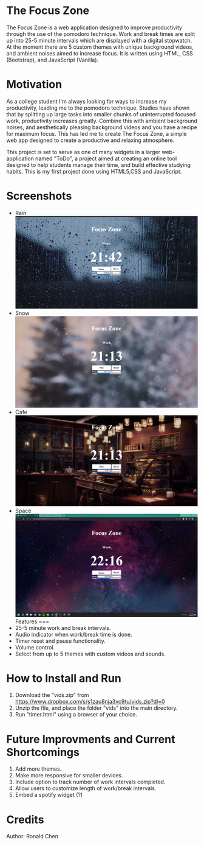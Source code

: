 # The Focus Zone
The Focus Zone is a web application designed to improve productivity through the use of the pomodoro technique. Work and break times are split up into 25-5 minute intervals which are displayed with a digital stopwatch. At the moment there are 5 custom themes with unique background videos, and ambient noises aimed to increase focus. It is written using HTML, CSS (Bootstrap), and JavaScript (Vanilla). 

Motivation
===
As a college student I'm always looking for ways to increase my productivity, leading me to the pomodoro technique. Studies have shown that by splitting up large tasks into smaller chunks of uninterrupted focused work, productivity increases greatly. Combine this with ambient background noises, and aesthetically pleasing background videos and you have a recipe for maximum focus. This has led me to create The Focus Zone, a simple web app designed to create a productive and relaxing atmosphere. 

This project is set to serve as one of many widgets in a larger web-application named "ToDo", a project aimed at creating an online tool designed to help students manage their time, and build effective studying habits. This is my first project done using HTML5,CSS and JavaScript.

Screenshots
===
- Rain
<img src = "Screenshots/rain.png"> </img>
- Snow
<img src = "Screenshots/snow.png"> </img>
- Cafe
<img src = "Screenshots/cafe.png"> </img>
- Space 
<img src = "Screenshots/space.png"> </img>
Features
===
- 25-5 minute work and break intervals.
- Audio indicator when work/break time is done.
- Timer reset and pause functionality.
- Volume control.
- Select from up to 5 themes with custom videos and sounds.

How to Install and Run
===
1. Download the "vids.zip" from https://www.dropbox.com/s/s1zau8nja3vc9tu/vids.zip?dl=0
2. Unzip the file, and place the folder "vids" into the main directory.
3. Run "timer.html" using a browser of your choice. 





Future Improvments and Current Shortcomings
=== 
1. Add more themes.
2. Make more responsive for smaller devices.
3. Include option to track number of work intervals completed.
4. Allow users to customize length of work/break intervals.
5. Embed a spotify widget (?)

Credits
===
Author: Ronald Chen

